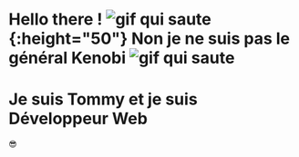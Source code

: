 # Hello there ! ![gif qui saute](https://emojis.slackmojis.com/emojis/images/1643515259/12806/meow_attention.png?1643515259 "gif qui saute"){:height="50"} Non je ne suis pas le général Kenobi ![gif qui saute](https://emojis.slackmojis.com/emojis/images/1643515259/12806/meow_attention.png?1643515259 "gif qui saute")
# Je suis Tommy et je suis Développeur Web



:sunglasses:
<!--
**TommySerain/TommySerain** is a ✨ _special_ ✨ repository because its `README.md` (this file) appears on your GitHub profile.

Here are some ideas to get you started:
<img src="https://emojis.slackmojis.com/emojis/images/1643515259/12806/meow_attention.png?1643515259" width="40"/>
- 🔭 I’m currently working on ...
- 🌱 I’m currently learning ...
- 👯 I’m looking to collaborate on ...
- 🤔 I’m looking for help with ...
- 💬 Ask me about ...
- 📫 How to reach me: ...
- ⚡ Fun fact: ...
-->
